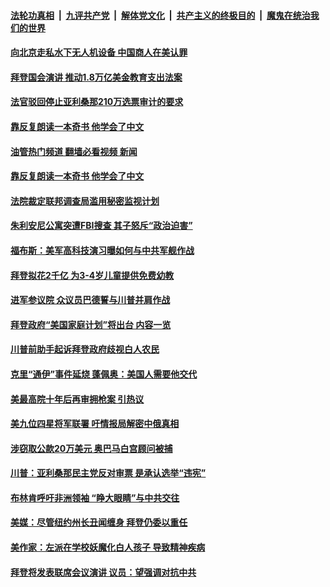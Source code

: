 ####  [法轮功真相](../../../../basic/blob/master/README.md?t=04292002) &nbsp;|&nbsp; [九评共产党](../../../../9ping.md/blob/master/README.md?t=04292002) &nbsp;|&nbsp; [解体党文化](../../../../jtdwh.md/blob/master/README.md?t=04292002)  &nbsp;|&nbsp; [共产主义的终极目的](../../../../gczydzjmd.md/blob/master/README.md?t=04292002) &nbsp;|&nbsp; [魔鬼在统治我们的世界](../../../../mgztzwmdsj.md/blob/master/README.md?t=04292002) 

#### [向北京走私水下无人机设备 中国商人在美认罪](../pages/soh6/500105.md?t=04292002) 
#### [拜登国会演讲 推动1.8万亿美金教育支出法案](../pages/soh6/500030.md?t=04292002) 
#### [法官驳回停止亚利桑那210万选票审计的要求](../pages/soh6/499994.md?t=04292002) 
#### [靠反复朗读一本奇书  他学会了中文](../pages/soh6/499982.md?t=04292002) 
#### [油管热门频道 翻墙必看视频 新闻](http://95.179.203.213:81/youtube.html)
#### [靠反复朗读一本奇书  他学会了中文](../pages/soh6/499982.md?t=04292002) 
#### [法院裁定联邦调查局滥用秘密监视计划](../pages/soh6/499985.md?t=04292002) 
#### [朱利安尼公寓突遭FBI搜查 其子怒斥“政治迫害”](../pages/soh6/499943.md?t=04292002) 
#### [福布斯：美军高科技演习曝如何与中共军舰作战](../pages/soh6/499919.md?t=04292002) 
#### [拜登拟花2千亿 为3-4岁儿童提供免费幼教](../pages/soh6/499925.md?t=04292002) 
#### [进军参议院 众议员巴德誓与川普并肩作战](../pages/soh6/499898.md?t=04292002) 
#### [拜登政府“美国家庭计划”将出台 内容一览](../pages/soh6/499910.md?t=04292002) 
#### [川普前助手起诉拜登政府歧视白人农民](../pages/soh6/499913.md?t=04292002) 
#### [克里“通伊”事件延烧 蓬佩奥：美国人需要他交代](../pages/soh6/499895.md?t=04292002) 
#### [美最高院十年后再审拥枪案 引热议](../pages/soh6/499850.md?t=04292002) 
#### [美九位四星将军联署 吁情报局解密中俄真相](../pages/soh6/499826.md?t=04292002) 
#### [涉窃取公款20万美元 奥巴马白宫顾问被捕](../pages/soh6/499700.md?t=04292002) 
#### [川普：亚利桑那民主党反对审票 是承认选举“违宪”](../pages/soh6/499793.md?t=04292002) 
#### [布林肯呼吁非洲领袖 “睁大眼睛”与中共交往](../pages/soh6/499706.md?t=04292002) 
#### [美媒：尽管纽约州长丑闻缠身 拜登仍委以重任](../pages/soh6/499802.md?t=04292002) 
#### [美作家：左派在学校妖魔化白人孩子 导致精神疾病](../pages/soh6/499790.md?t=04292002) 
#### [拜登将发表联席会议演讲 议员：望强调对抗中共](../pages/soh6/499703.md?t=04292002) 
<img src='http://gfw-breaker.win/goodnews/indexes/soh6.md' width='0px' height='0px'/>
